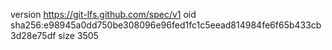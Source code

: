 version https://git-lfs.github.com/spec/v1
oid sha256:e98945a0dd750be308096e96fed1fc1c5eead814984fe6f65b433cb3d28e75df
size 3505
